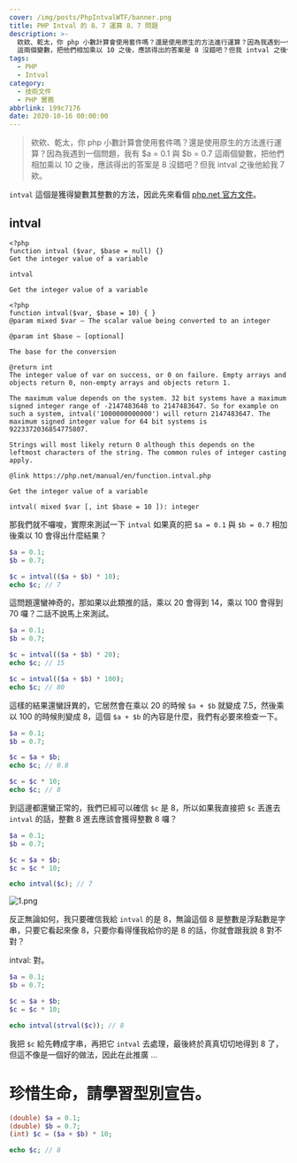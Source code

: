 ```yaml
---
cover: /img/posts/PhpIntvalWTF/banner.png
title: PHP Intval 的 8、7 運算 8、7 問題
description: >-
  欸欸、乾太，你 php 小數計算會使用套件嗎？還是使用原生的方法進行運算？因為我遇到一個問題，我有 $a = 0.1 與 $b = 0.7
  這兩個變數，把他們相加乘以 10 之後，應該得出的答案是 8 沒錯吧？但我 intval 之後他給我 7 欸。
tags:
  - PHP
  - Intval
category:
  - 技術文件
  - PHP 實務
abbrlink: 199c7176
date: 2020-10-16 00:00:00
---
```


> 欸欸、乾太，你 php 小數計算會使用套件嗎？還是使用原生的方法進行運算？因為我遇到一個問題，我有 $a = 0.1 與 $b = 0.7 這兩個變數，把他們相加乘以 10 之後，應該得出的答案是 8 沒錯吧？但我 intval 之後他給我 7 欸。

`intval` 這個是獲得變數其整數的方法，因此先來看個 [php.net 官方文件](https://www.php.net/manual/zh/function.intval.php)。

## intval
```
<?php
function intval ($var, $base = null) {}
Get the integer value of a variable

intval

Get the integer value of a variable

<?php
function intval($var, $base = 10) { }
@param mixed $var — The scalar value being converted to an integer

@param int $base — [optional]

The base for the conversion

@return int
The integer value of var on success, or 0 on failure. Empty arrays and objects return 0, non-empty arrays and objects return 1.

The maximum value depends on the system. 32 bit systems have a maximum signed integer range of -2147483648 to 2147483647. So for example on such a system, intval('1000000000000') will return 2147483647. The maximum signed integer value for 64 bit systems is 9223372036854775807.

Strings will most likely return 0 although this depends on the leftmost characters of the string. The common rules of integer casting apply.

@link https://php.net/manual/en/function.intval.php

Get the integer value of a variable

intval( mixed $var [, int $base = 10 ]): integer
```

那我們就不囉唆，實際來測試一下 `intval` 如果真的把 `$a = 0.1` 與 `$b = 0.7` 相加後乘以 10 會得出什麼結果？

```php
$a = 0.1;
$b = 0.7;

$c = intval(($a + $b) * 10);
echo $c; // 7
```

這問題還蠻神奇的，那如果以此類推的話，乘以 20 會得到 14，乘以 100 會得到 70 囉？二話不說馬上來測試。

```php
$a = 0.1;
$b = 0.7;

$c = intval(($a + $b) * 20);
echo $c; // 15

$c = intval(($a + $b) * 100);
echo $c; // 80
```

這樣的結果還蠻訝異的，它居然會在乘以 20 的時候 `$a + $b` 就變成 7.5，然後乘以 100 的時候則變成 8，這個 `$a + $b` 的內容是什麼，我們有必要來檢查一下。

```php
$a = 0.1;
$b = 0.7;

$c = $a + $b;
echo $c; // 0.8

$c = $c * 10;
echo $c; // 8
```

到這邊都還蠻正常的，我們已經可以確信 `$c` 是 8，所以如果我直接把 `$c` 丟進去 `intval` 的話，整數 8 進去應該會獲得整數 8 囉？

```php
$a = 0.1;
$b = 0.7;

$c = $a + $b;
$c = $c * 10;

echo intval($c); // 7
```

![1.png](/img/posts/PhpIntvalWTFmeme/1.png)

反正無論如何，我只要確信我給 `intval` 的是 8，無論這個 8 是整數是浮點數是字串，只要它看起來像 8，只要你看得懂我給你的是 8 的話，你就會跟我說 8 對不對？

intval: 對。

```php
$a = 0.1;
$b = 0.7;

$c = $a + $b;
$c = $c * 10;

echo intval(strval($c)); // 8
```

我把 `$c` 給先轉成字串，再把它 `intval` 去處理，最後終於真真切切地得到 8 了，但這不像是一個好的做法，因此在此推廣 ...

# 珍惜生命，請學習型別宣告。

```php
(double) $a = 0.1;
(double) $b = 0.7;
(int) $c = ($a + $b) * 10;

echo $c; // 8
```
